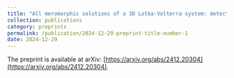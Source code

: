 ```yaml
---
title: "All meromorphic solutions of a 3D Lotka-Volterra system: detecting partial integrability"
collection: publications
category: preprints
permalink: /publication/2024-12-29-preprint-title-number-1
date: 2024-12-29
---
```

The preprint is available at arXiv: [https://arxiv.org/abs/2412.20304](https://arxiv.org/abs/2412.20304).
